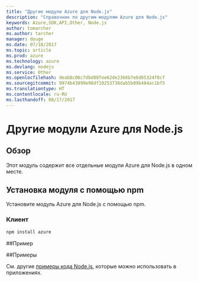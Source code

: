 ```yaml
---
title: "Другие модули Azure для Node.js"
description: "Справочник по другим модулям Azure для Node.js"
keywords: Azure,SDK,API,Other, Node.js
author: tomarcher
ms.author: tarcher
manager: douge
ms.date: 07/18/2017
ms.topic: article
ms.prod: azure
ms.technology: azure
ms.devlang: nodejs
ms.service: Other
ms.openlocfilehash: deab8c06c7dbd88fee62de2366b7e6d85324f8cf
ms.sourcegitcommit: 9974b43899e98df10253738dab5b09b484ac1bf5
ms.translationtype: HT
ms.contentlocale: ru-RU
ms.lasthandoff: 08/17/2017
---
```

# <a name="azure-other-modules-for-nodejs"></a>Другие модули Azure для Node.js

## <a name="overview"></a>Обзор

Этот модуль содержит все отдельные модули Azure для Node.js в одном месте.

## <a name="install-the-module-with-npm"></a>Установка модуля с помощью npm

Установите модуль Azure для Node.js с помощью npm.

### <a name="client"></a>Клиент

```bash
npm install azure
```

##<a name="example"></a>Пример

##<a name="samples"></a>Примеры

См. другие [примеры кода Node.js](https://azure.microsoft.com/resources/samples/?platform=nodejs), которые можно использовать в приложениях.